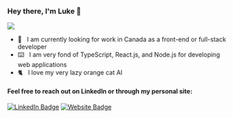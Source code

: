 ### Hey there, I'm Luke 👋

<img src="https://wakatime.com/share/@588d56e4-e8a2-4663-a868-1257add19746/cbdbc5c9-2721-403c-ac67-6a797bae4b89.svg" height="auto" width="auto">

- 💼&nbsp;&nbsp; I am currently looking for work in Canada as a front-end or full-stack developer
- ⌨️&nbsp;&nbsp; I am very fond of TypeScript, React.js, and Node.js for developing web applications
- 🐈&nbsp;&nbsp; I love my very lazy orange cat Al

#### Feel free to reach out on LinkedIn or through my personal site: 

[![LinkedIn Badge](https://img.shields.io/badge/-luke--p-blue?style=flat-square&logo=Linkedin&logoColor=white&link=https://www.linkedin.com/in/luke-p/)](https://www.linkedin.com/in/luke-p/) [![Website Badge](https://img.shields.io/badge/-lukepritchard.ca-0d3b73?style=flat-square&logo=website&logoColor=white&link=https://www.lukepritchard.ca/)](https://www.lukepritchard.ca/)

<!--
**luke-pritch/luke-pritch** is a ✨ _special_ ✨ repository because its `README.md` (this file) appears on your GitHub profile.

Here are some ideas to get you started:

- 🔭 I’m currently working on ...
- 🌱 I’m currently learning ...
- 👯 I’m looking to collaborate on ...
- 🤔 I’m looking for help with ...
- 💬 Ask me about ...
- 📫 How to reach me: ...
- 😄 Pronouns: ...
- ⚡ Fun fact: ...
-->
